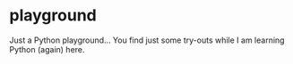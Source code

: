 # playground
Just a Python playground... You find just some try-outs while I am learning Python (again) here.
